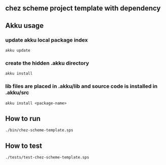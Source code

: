 ## chez scheme project template with dependency

## Akku usage

### update akku local package index
`akku update` 

### create the hidden .akku directory
`akku install` 

### lib files are placed in .akku/lib and source code is installed in .akku/src
`akku install <package-name>` 

## How to run
`./bin/chez-scheme-template.sps`

## How to test
`./tests/test-chez-scheme-template.sps`
